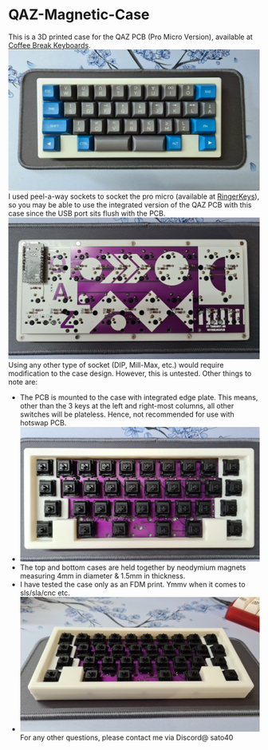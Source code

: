 # QAZ-Magnetic-Case
This is a 3D printed case for the QAZ PCB (Pro Micro Version), available at [Coffee Break Keyboards](https://www.cbkbd.com/product/qaz).
![Image 1](/pictures/20221210_141156.jpg)
I used peel-a-way sockets to socket the pro micro (available at [RingerKeys](https://ringerkeys.com/products/peel-a-way-sockets?_pos=1&_psq=peel&_ss=e&_v=1.0)), so you may be able to use the integrated version of the QAZ PCB with this case since the USB port sits flush with the PCB.
![Image 2](/pictures/20221210_134928.jpg)
Using any other type of socket (DIP, Mill-Max, etc.) would require modification to the case design. However, this is untested.
Other things to note are:
- The PCB is mounted to the case with integrated edge plate. This means, other than the 3 keys at the left and right-most columns, all other switches will be plateless. Hence, not recommended for use with hotswap PCB.
- ![Image 3](/pictures/20221210_134958.jpg)
- The top and bottom cases are held together by neodymium magnets measuring 4mm in diameter & 1.5mm in thickness.
- I have tested the case only as an FDM print. Ymmv when it comes to sls/sla/cnc etc.
- ![Image 4](/pictures/20221210_135009.jpg)
For any other questions, please contact me via Discord@ sato40
